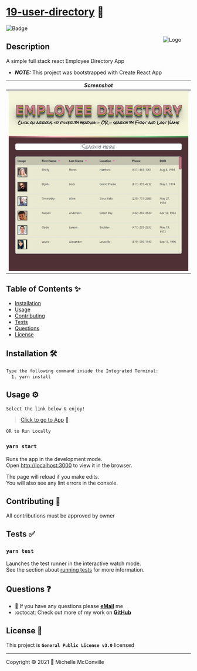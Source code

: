
# [19-user-directory](https://michellemcconville.github.io/19-user-directory/) 🔗

![Badge](https://img.shields.io/badge/license-GPL%20v3-40e637)

<img alt="Logo" align="right" src="https://create-react-app.dev/img/logo.svg" width="15%" />

## Description

A simple full stack react Employee Directory App

- ***NOTE:*** This project was bootstrapped with Create React App

| ***Screenshot***                   |
| :--------------------------------: |
| ![SC](./docs/userDirectory600.jpg) |

## Table of Contents ✨

- [Installation](#installation)
- [Usage](#usage)
- [Contributing](#contributing)
- [Tests](#tests)
- [Questions](#questions)
- [License](#license)

## Installation 🛠️ <a name="installation"></a>

```node
Type the following command inside the Integrated Terminal:
  1. yarn install
```

## Usage ⚙️ <a name="usage"></a>

```.
Select the link below & enjoy!
```

> [Click to go to App](https://michellemcconville.github.io/19-user-directory/) 🔗

```.
OR to Run Locally
```

### `yarn start`

Runs the app in the development mode.\
Open [http://localhost:3000](http://localhost:3000) to view it in the browser.

The page will reload if you make edits.\
You will also see any lint errors in the console.

## Contributing 🤝 <a name="contributing"></a>

All contributions must be approved by owner

## Tests ✅ <a name="tests"></a>

### `yarn test`

Launches the test runner in the interactive watch mode.\
See the section about [running tests](https://facebook.github.io/create-react-app/docs/running-tests) for more information.

## Questions ❓ <a name="questions"></a>

* 📧 If you have any questions please [**eMail**](mailto:dev.mchel@gmail.com) me
* :octocat: Check out more of my work on [**GitHub**](https://github.com/MichelleMcConville)

## License 📝 <a name="license"></a>

This project is **`General Public License v3.0`** licensed

---

 Copyright ©️ 2021 🌷 Michelle McConville
